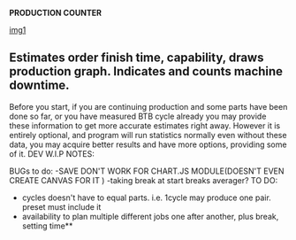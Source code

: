 **PRODUCTION COUNTER**

[img1](/sample-imgs/produccio-0.gif)


## Estimates order finish time, capability, draws production graph. Indicates and counts machine downtime.

Before you start, if you are continuing production and some parts have
been done so far, or you have measured BTB cycle already you may provide
these information to get more accurate estimates right away. However it
is entirely optional, and program will run statistics normally even
without these data, you may acquire better results and have more
options, providing some of it.
DEV W.I.P NOTES:

BUGs to do:
-SAVE DON'T WORK FOR CHART.JS MODULE(DOESN'T EVEN CREATE CANVAS FOR IT
)
-taking break at start breaks averager?
TO DO:
- cycles doesn't have to equal parts. i.e. 1cycle may produce one pair.
preset must include it
- availability to plan multiple different jobs one after another, plus
break, setting time**
